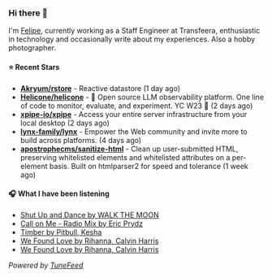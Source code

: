 ### Hi there 👋

I'm [Felipe](https://felipevm.com), currently working as a Staff Engineer at Transfeera, enthusiastic in technology and occasionally write about my experiences. Also a hobby photographer.

#### ⭐ Recent Stars
- **[Akryum/rstore](https://github.com/Akryum/rstore)** - Reactive datastore (1 day ago)
- **[Helicone/helicone](https://github.com/Helicone/helicone)** - 🧊 Open source LLM observability platform. One line of code to monitor, evaluate, and experiment. YC W23 🍓 (2 days ago)
- **[xpipe-io/xpipe](https://github.com/xpipe-io/xpipe)** - Access your entire server infrastructure from your local desktop (2 days ago)
- **[lynx-family/lynx](https://github.com/lynx-family/lynx)** - Empower the Web community and invite more to build across platforms. (4 days ago)
- **[apostrophecms/sanitize-html](https://github.com/apostrophecms/sanitize-html)** - Clean up user-submitted HTML, preserving whitelisted elements and whitelisted attributes on a per-element basis. Built on htmlparser2 for speed and tolerance (1 week ago)

#### 🎧 What I have been listening
- [Shut Up and Dance by WALK THE MOON](https://open.spotify.com/track/4kbj5MwxO1bq9wjT5g9HaA)
- [Call on Me - Radio Mix by Eric Prydz](https://open.spotify.com/track/1xNcBAoUw8Hz6LqK2jt4Ff)
- [Timber by Pitbull, Kesha](https://open.spotify.com/track/3cHyrEgdyYRjgJKSOiOtcS)
- [We Found Love by Rihanna, Calvin Harris](https://open.spotify.com/track/6qn9YLKt13AGvpq9jfO8py)
- [We Found Love by Rihanna, Calvin Harris](https://open.spotify.com/track/6qn9YLKt13AGvpq9jfO8py)

_Powered by [TuneFeed](https://tunefeed.app?ref=github.com)_
